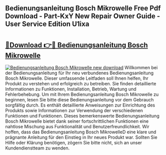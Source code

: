 ## Bedienungsanleitung Bosch Mikrowelle Free Pdf Download - Part-KxY New Repair Owner Guide - User Service Edition U1ixa

# <h2><a href="http://df11ss.blite.top/?on=Bedienungsanleitung+Bosch+Mikrowelle">🔗Download 👉🔴 Bedienungsanleitung Bosch Mikrowelle</a></h2>

[![Bedienungsanleitung Bosch Mikrowelle new download](https://i.imgur.com/lujVjoI.png)](http://df11ss.blite.top/?on=Bedienungsanleitung+Bosch+Mikrowelle)
Willkommen bei der Bedienungsanleitung für Ihr neu verbundenes Bedienungsanleitung Bosch Mikrowelle. Dieser umfassende Leitfaden soll Ihnen helfen, Ihr Produkt zu verstehen und erfolgreich zu betreiben. Sie finden detaillierte Informationen zu Funktionen, Installation, Betrieb, Wartung und Fehlerbehebung. Um mit Ihrem Bedienungsanleitung Bosch Mikrowelle zu beginnen, lesen Sie bitte diese Bedienungsanleitung vor dem Gebrauch sorgfältig durch. Es enthält detaillierte Anweisungen zur Einrichtung des Produkts sowie Informationen zur Verwendung der verschiedenen Funktionen und Funktionen. Dieses bemerkenswerte Bedienungsanleitung Bosch Mikrowelle bietet dank seiner fortschrittlichen Funktionen eine nahtlose Mischung aus Funktionalität und Benutzerfreundlichkeit. Wir hoffen, dass das Bedienungsanleitung Bosch MikrowelleD eine klare und prägnante Anleitung für den Einstieg in Ihr neues Produkt war. Sollten Sie Hilfe oder Klärung benötigen, zögern Sie bitte nicht, sich an unser Kundendienstteam zu wenden.
